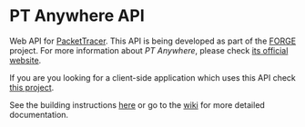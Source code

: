 # PT Anywhere API

Web API for [PacketTracer](https://www.netacad.com/web/about-us/cisco-packet-tracer).
This API is being developed as part of the [FORGE](http://ict-forge.eu/) project.
For more information about _PT Anywhere_, please check [its official website](http://pt-anywhere.kmi.open.ac.uk).


If you are you looking for a client-side application which uses this API check [this project](https://github.com/PTAnywhere/ptAnywhere-widgets).

See the building instructions [here](https://github.com/PTAnywhere/ptAnywhere-api/wiki/Build-application) or go to the [wiki](https://github.com/PTAnywhere/ptAnywhere-api/wiki) for more detailed documentation.
